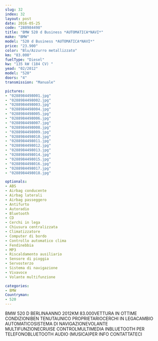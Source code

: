 ```yaml
---
slug: 32
index: 32
layout: post
date: 2016-05-25
code: "288984498"
title: "BMW 520 d Business *AUTOMATICA*NAVI*"
make: "BMW"
model: "520 d Business *AUTOMATICA*NAVI*"
price: "23.900"
color: "Blu/Azzurro metallizzato"
km: "83.000"
fuelType: "Diesel"
kw: "135 kW (184 CV) "
yead: "02/2012"
model: "520"
doors: "4"
transmission: "Manuale"

pictures:
- "0288984498001.jpg"
- "0288984498002.jpg"
- "0288984498003.jpg"
- "0288984498004.jpg"
- "0288984498005.jpg"
- "0288984498006.jpg"
- "0288984498007.jpg"
- "0288984498008.jpg"
- "0288984498009.jpg"
- "0288984498010.jpg"
- "0288984498011.jpg"
- "0288984498012.jpg"
- "0288984498013.jpg"
- "0288984498014.jpg"
- "0288984498015.jpg"
- "0288984498016.jpg"
- "0288984498017.jpg"
- "0288984498018.jpg"

optionals:
- ABS
- Airbag conducente
- Airbag laterali
- Airbag passeggero
- Antifurto
- Autoradio
- Bluetooth
- CD
- Cerchi in lega
- Chiusura centralizzata
- Climatizzatore
- Computer di bordo
- Controllo automatico clima
- Fendinebbia
- MP3
- Riscaldamento ausiliario
- Sensore di pioggia
- Servosterzo
- Sistema di navigazione
- Vivavoce
- Volante multifunzione

categories:
- BMW
Countryman:
- 520
---
```

BMW 520 D BERLINAANNO 2012KM 83.000VETTURA IN OTTIME CONDIZIONIBEN TENUTAUNICO PROPRIETARIOCERCHI IN LEGACAMBIO AUTOMATICOSISTEMA DI NAVIGAZIONEVOLANTE MULTIFUNZIONECRUISE CONTROLMULTIMEDIA INBLUETOOTH PER TELEFONOBLUETOOTH AUDIO (MUSICA)PER INFO CONTATTATECI